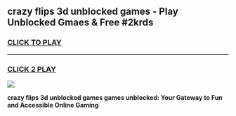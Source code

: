 
## crazy flips 3d unblocked games - Play Unblocked Gmaes & Free #2krds
<h3>
<a href="https://news.freeplayer.one?title=crazy_flips_3d_unblocked_games&ref=03M">CLICK TO PLAY</a></h3>
<hr>

<h3>
<a href="https://news.freeplayer.one?title=crazy_flips_3d_unblocked_games&ref=03M">CLICK 2 PLAY</a>
  
</h3>

<a href="https://news.freeplayer.one?title=crazy_flips_3d_unblocked_games&ref=03M"><img src="https://clearcache.store/games.png"></a>


**crazy flips 3d unblocked games games unblocked: Your Gateway to Fun and Accessible Online Gaming**
